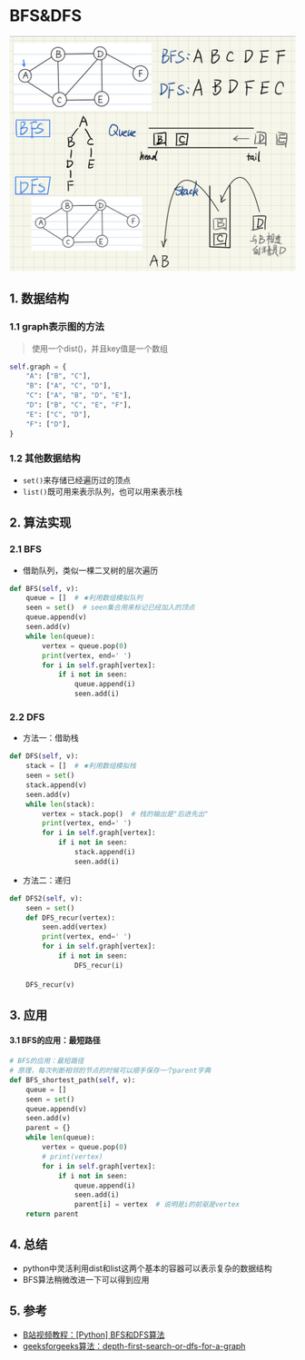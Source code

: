 # BFS&DFS

![image-20220208185655727](readme/image-20220208185655727.png)

## 1. 数据结构

### 1.1 graph表示图的方法

> 使用一个dist()，并且key值是一个数组

```python
self.graph = {
    "A": ["B", "C"],
    "B": ["A", "C", "D"],
    "C": ["A", "B", "D", "E"],
    "D": ["B", "C", "E", "F"],
    "E": ["C", "D"],
    "F": ["D"],
}
```

### 1.2 其他数据结构

- `set()`来存储已经遍历过的顶点
- `list()`既可用来表示队列，也可以用来表示栈



## 2. 算法实现

### 2.1 BFS

- 借助队列，类似一棵二叉树的层次遍历

```python
def BFS(self, v):
    queue = []  # ★利用数组模拟队列
    seen = set()  # seen集合用来标记已经加入的顶点
    queue.append(v)
    seen.add(v)
    while len(queue):
        vertex = queue.pop(0)
        print(vertex, end=' ')
        for i in self.graph[vertex]:
            if i not in seen:
                queue.append(i)
                seen.add(i)
```

### 2.2 DFS

- 方法一：借助栈

```python
def DFS(self, v):
    stack = []  # ★利用数组模拟栈
    seen = set()
    stack.append(v)
    seen.add(v)
    while len(stack):
        vertex = stack.pop()  # 栈的输出是"后进先出"
        print(vertex, end=' ')
        for i in self.graph[vertex]:
            if i not in seen:
                stack.append(i)
                seen.add(i)
```

- 方法二：递归

```python
def DFS2(self, v):
    seen = set()
    def DFS_recur(vertex):
        seen.add(vertex)
        print(vertex, end=' ')
        for i in self.graph[vertex]:
            if i not in seen:
                DFS_recur(i)

    DFS_recur(v)
```



## 3. 应用

#### 3.1 BFS的应用：最短路径

```python
# BFS的应用：最短路径
# 原理，每次判断相邻的节点的时候可以顺手保存一个parent字典
def BFS_shortest_path(self, v):
    queue = []
    seen = set()
    queue.append(v)
    seen.add(v)
    parent = {}
    while len(queue):
        vertex = queue.pop(0)
        # print(vertex)
        for i in self.graph[vertex]:
            if i not in seen:
                queue.append(i)
                seen.add(i)
                parent[i] = vertex  # 说明是i的前驱是vertex
    return parent
```





## 4. 总结

- python中灵活利用dist和list这两个基本的容器可以表示复杂的数据结构
- BFS算法稍微改进一下可以得到应用



## 5. 参考

- [B站视频教程：[Python] BFS和DFS算法](https://www.bilibili.com/video/BV1Ks411579J/?spm_id_from=333.788.recommend_more_video.1)
- [geeksforgeeks算法：depth-first-search-or-dfs-for-a-graph](https://www.geeksforgeeks.org/depth-first-search-or-dfs-for-a-graph/?ref=gcse)

